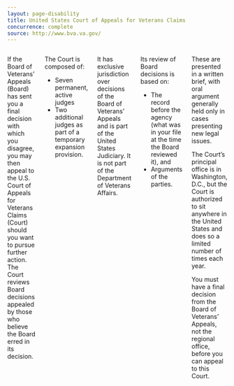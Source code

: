 ```yaml
---
layout: page-disability
title: United States Court of Appeals for Veterans Claims
concurrence: complete
source: http://www.bva.va.gov/
---
```


<div class="main" role="main" markdown="0">
<div class="section one" markdown="0">
<div class="primary" markdown="0">
<div class="row" markdown="0">
<div class="small-12 columns">

<div markdown="1">

If the Board of Veterans’ Appeals (Board) has sent you a final decision with which you disagree, you may then appeal to the U.S. Court of Appeals for Veterans Claims (Court) should you want to pursue further action. The Court reviews Board decisions appealed by those who believe the Board erred in its decision.

</div>

<div class="call-out" markdown="1">

The Court is composed of:

- Seven permanent, active judges
- Two additional judges as part of a temporary expansion provision.

</div>

<div markdown="1">

It has exclusive jurisdiction over decisions of the Board of Veterans’ Appeals and is part of the United States Judiciary. It is not part of the Department of Veterans Affairs.

</div>

<div class="call-out" markdown="1">

Its review of Board decisions is based on:

- The record before the agency (what was in your file at the time the Board reviewed it), and
- Arguments of the parties.

</div>

<div markdown="1">

These are presented in a written brief, with oral argument generally held only in cases presenting new legal issues.

The Court’s principal office is in Washington, D.C., but the Court is authorized to sit anywhere in the United States and does so a limited number of times each year.

You must have a final decision from the Board of Veterans’ Appeals, not the regional office, before you can appeal to this Court.

</div>

</div>
</div>

</div>
